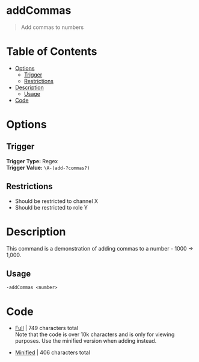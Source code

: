 # addCommas
> Add commas to numbers

# Table of Contents
* [Options](#Options)
	* [Trigger](##Trigger)
	* [Restrictions](##Restrictions)
* [Description](#Description)
	* [Usage](##Usage)
* [Code](#Code)

# Options
## Trigger
**Trigger Type:** Regex<br>
**Trigger Value:** `\A-(add-?commas?)`<br>


## Restrictions
* Should be restricted to channel X
* Should be restricted to role Y


# Description
This command is a demonstration of adding commas to a number - 1000 -> 1,000.

## Usage
`-addCommas <number>`

# Code
* [Full](./addCommas/addCommas.cc.go) | 749
 characters total<br>
Note that the code is over 10k characters and is only for viewing purposes. Use the minified version when adding instead.

* [Minified](./addCommas.minified.go) | 406
 characters total<br>